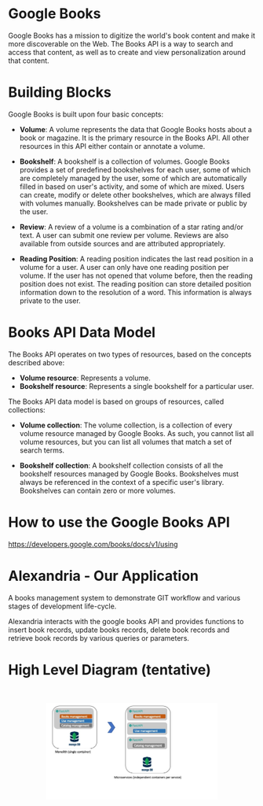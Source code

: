 # Google Books

Google Books has a mission to digitize the world's book content and make it more discoverable on the Web. The Books API is a way to search and access that content, as well as to create and view personalization around that content.

# Building Blocks

Google Books is built upon four basic concepts:

- **Volume**: A volume represents the data that Google Books hosts about a book or magazine. It is the primary resource in the Books API. All other resources in this API either contain or annotate a volume.

- **Bookshelf**: A bookshelf is a collection of volumes. Google Books provides a set of predefined bookshelves for each user, some of which are completely managed by the user, some of which are automatically filled in based on user's activity, and some of which are mixed. Users can create, modify or delete other bookshelves, which are always filled with volumes manually. Bookshelves can be made private or public by the user.

- **Review**: A review of a volume is a combination of a star rating and/or text. A user can submit one review per volume. Reviews are also available from outside sources and are attributed appropriately.

- **Reading Position**: A reading position indicates the last read position in a volume for a user. A user can only have one reading position per volume. If the user has not opened that volume before, then the reading position does not exist. The reading position can store detailed position information down to the resolution of a word. This information is always private to the user.

# Books API Data Model

The Books API operates on two types of resources, based on the concepts described above:

- **Volume resource**: Represents a volume.
- **Bookshelf resource**: Represents a single bookshelf for a particular user.

The Books API data model is based on groups of resources, called collections:

- **Volume collection**: The volume collection, is a collection of every volume resource managed by Google Books. As such, you cannot list all volume resources, but you can list all volumes that match a set of search terms.

- **Bookshelf collection**: A bookshelf collection consists of all the bookshelf resources managed by Google Books. Bookshelves must always be referenced in the context of a specific user's library. Bookshelves can contain zero or more volumes.

# How to use the Google Books API

https://developers.google.com/books/docs/v1/using


# Alexandria - Our Application

A books management system to demonstrate GIT workflow and various stages of development
life-cycle.

Alexandria interacts with the google books API and provides functions to insert book records, update books records, delete book records and retrieve book records by various queries or parameters.

# High Level Diagram (tentative)
<br>
<p align="center">
  <img src="images/hld-new.jpg" width="350" title="High Level Diagram">
</p>
